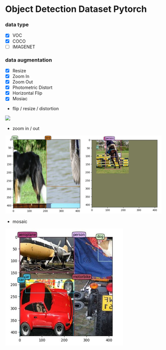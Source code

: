 # Object Detection Dataset Pytorch 

### data type

- [x] VOC
- [x] COCO
- [ ] IMAGENET

### data augmentation 

- [x] Resize
- [x] Zoom In
- [x] Zoom Out 
- [x] Photometric Distort
- [x] Horizontal Flip
- [x] Mosiac

- flip / resize / distortion

![](./figure/flip_resize.png)

- zoom in / out

![](./figure/zoom_in_out.png)

- mosaic

![](./figure/Mosaic.jpg)